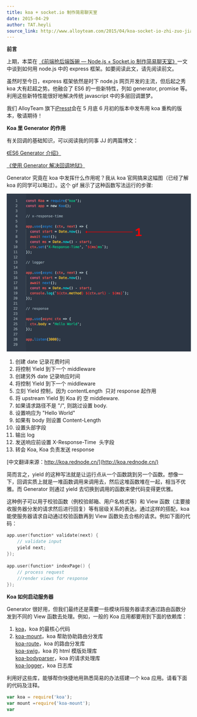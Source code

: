 ```yaml
---
title: koa + socket.io 制作简易聊天室
date: 2015-04-29
author: TAT.heyli
source_link: http://www.alloyteam.com/2015/04/koa-socket-io-zhi-zuo-jian-yi-liao-tian-shi/
---
```


<!-- {% raw %} - for jekyll -->

**前言**

上期，本菜在 [《](http://www.alloyteam.com/2015/04/qian-duan-qiang-hou-duan-fan-wan-node-js-socket-io-zhi-zuo-jian-yi-liao-tian-shi/)[前端抢后端饭碗 — Node.js + Socket.io 制作简易聊天室》](http://www.alloyteam.com/2015/04/qian-duan-qiang-hou-duan-fan-wan-node-js-socket-io-zhi-zuo-jian-yi-liao-tian-shi/)一文中谈到如何用 node.js 中的 express 框架。如要阅读此文，请先阅读前文。

虽然时至今日，express 框架依然是时下 node.js 网页开发的主流，但后起之秀 koa 大有赶超之势。他融合了 ES6 的一些新特性，列如 generator, promise 等。利用这些新特性能很好地解决传统 javascript 中的多层回调噩梦。

我们 AlloyTeam 旗下[iPresst](http://www.ipresst.com/)会在 5 月底 6 月初的版本中发布用 koa 重构的版本，敬请期待！

**Koa 里 Generator 的作用**

有关回调的基础知识，可以阅读我的同事 JJ 的两篇博文：

[《ES6 Generator 介绍》](http://www.alloyteam.com/2015/03/es6-generator-introduction/)

[《使用 Generator 解决回调地狱》](http://www.alloyteam.com/2015/04/solve-callback-hell-with-generator/)

Generator 究竟在 koa 中发挥什么作用呢？我从 koa 官网搞来这幅图（已经了解 koa 的同学可以略过）。这个 gif 展示了这种函数写法运行的步骤:

![](https://github.com/koajs/koa/raw/master/docs/middleware.gif)

1.  创建 date 记录花费时间
2.  将控制 Yield 到下一个 middleware
3.  创建另外 date 记录响应时间
4.  将控制 Yield 到下一个 middleware
5.  立刻 Yield 控制，因为 contentLength  只对 response 起作用
6.  将 upstream Yield 到 Koa 的 空 middleware.
7.  如果请求路径不是 "/", 则跳过设置 body.
8.  设置响应为 "Hello World"
9.  如果有 body 则设置 Content-Length
10. 设置头部字段
11. 输出 log
12. 发送响应前设置 X-Response-Time  头字段
13. 转会 Koa, Koa 负责发送 response

[中文翻译来源：http://koa.rednode.cn/](http://koa.rednode.cn/)

简而言之，yield 的这种写法就是让运行点从一个函数跳到另一个函数。想像一下，回调实质上就是一堆函数调用来调用去，然后这堆函数堆在一起，相当不优雅。而 Generator 则通过 yield 去切换到调用的函数来使代码变得更优雅。

这种例子可以用于校验函数（例校验邮箱、用户名格式等）和 View 函数（主要接收服务器分发的请求然后进行回复）等有层级关系的表达。通过这样的搭配，koa 能使服务器请求自动通过校验函数再到 View 函数处去合格的请求。例如下面的代码：

```c
app.user(function* validate(next) {
	// validate input
	yield next;
});
 
app.user(function* indexPage() {
	// process request
	//render views for response
});
```

**Koa 如何启动服务器**

Generator 很好用，但我们最终还是需要一些模块将服务器请求通过路由函数分发到不同的 View 函数去处理。例如，一般的 Koa 应用都要用到下面的依赖库：

1.  [koa](https://github.com/koajs/koa)，koa 的最核心代码
2.  [koa-mount](https://github.com/koajs/mount)，koa 帮助协助路由分发库  
    [koa-route](https://github.com/alexmingoia/koa-router)，koa 的路由分发库  
    [koa-s](https://github.com/koajs/static-cache)[wig](https://www.npmjs.com/package/koa-swig)，koa 的 html 模版处理库  
    [koa-bodyparser](https://github.com/koajs/bodyparser)，koa 的请求处理库  
    [koa-logger](https://github.com/koajs/logger)，koa 日志库

利用好这些库，能够帮你快捷地用熟悉简易的办法搭建一个 koa 应用。请看下面的代码及注释。

```javascript
var koa = require('koa');
var mount =require('koa-mount');
var
```


<!-- {% endraw %} - for jekyll -->